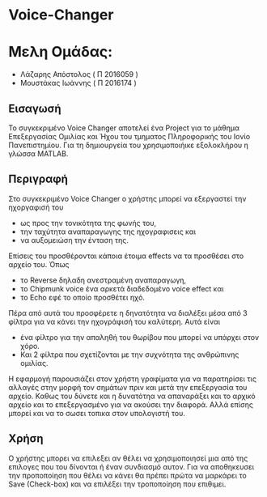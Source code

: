 # Voice-Changer

# Μελη Ομάδας:
 * Λάζαρης Απόστολος ( Π 2016059 )
 * Μουστάκας Ιωάννης ( Π 2016174 )

## Εισαγωσή
Το συγκεκριμένο Voice Changer αποτελεί ένα Project για το μάθημα Επεξεργασίας Ομιλίας και Ήχου του τμηματος Πληροφορικής του Ιονίο Πανεπιστημίου.
Για τη δημιουργεία του χρησιμοποιήικε εξολοκλήρου η γλώσσα MATLAB. 


## Περιγραφή
Στο συγκεκριμένο Voice Changer ο χρήστης μπορεί να εξεργαστεί την ηχοργαφισή του 
 * ως προς την τονικότητα της φωνής του, 
 * την ταχύτητα αναπαραγωγης της ηχογραφισεις και 
 * να αυξομειώση την ένταση της.

Επίσεις του προσθέρονται κάποια έτοιμα effects να τα προσθέσει στο αρχείο του. Όπως 
* τo Reverse δηλαδη ανεστραμένη αναπαραγωγη, 
 * το Chipmunk voice ένα αρκετά διαδεδομένο voice effect και 
 * το Echo εφέ το οποίο προσθέτει ηχό.

Πέρα από αυτά του προσφέρετε η δηνατότητα να διαλέξει μέσα από 3 φίλτρα για να κάνει την ηχογράφισή του καλύτερη. Αυτά είναι 
 * ένα φίλτρο για την απαληθή του θωρίβου που μπορεί να υπάρχει στον χόρο. 
 * Και 2 φίλτρα που σχετίζονται με την συχνότητα της ανθρώπινης ομιλίας. 

Η εφαρμογή παρουσιάζει στον χρήστη γραφίματα για να παρατηρίσει τις αλλαγές στην μορφή τον σημάτων πριν και μετά την επεξεργασία του αρχείο.
Καθως του δύνετε και η δυνατότηα να απαναράξει και το αρχικό αρχείο και το επεξεργασμένο για να ακούσει την διαφορά.
Αλλά επίσης μπορεί και να το σωσει τοπικα στον υπολογιστή του.

## Χρήση 
Ο χρήστης μπορει να επιλεξει αν θέλει να χρησιμοποιησεί μια από της επιλογες που του δίνονται ή έναν συνδιασμό αυτον. Για να αποθηκευσει την προποποίηση που θέλει
να κάνει θα πρέπει πρώτα να μαρκάρει το Save (Check-box) και να επιλέξει την τροποποίηση που επιθιμει.
